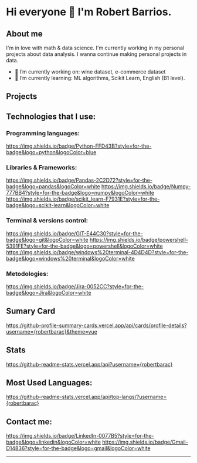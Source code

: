 # Hi everyone 👋 I'm Robert Barrios. 

## About me
I'm in love with math & data science. I'm currently working in my personal projects about data analysis.
I wanna continue making personal projects in data.



- 🔭 I’m currently working on: wine dataset, e-commerce dataset
- 🌱 I’m currently learning: ML algorithms, Scikit Learn, English (B1 level).


## Projects


## Technologies that I use:
### Programming languages:
https://img.shields.io/badge/Python-FFD43B?style=for-the-badge&logo=python&logoColor=blue

### Libraries & Frameworks:
https://img.shields.io/badge/Pandas-2C2D72?style=for-the-badge&logo=pandas&logoColor=white
https://img.shields.io/badge/Numpy-777BB4?style=for-the-badge&logo=numpy&logoColor=white
https://img.shields.io/badge/scikit_learn-F7931E?style=for-the-badge&logo=scikit-learn&logoColor=white

### Terminal & versions control:
https://img.shields.io/badge/GIT-E44C30?style=for-the-badge&logo=git&logoColor=white
https://img.shields.io/badge/powershell-5391FE?style=for-the-badge&logo=powershell&logoColor=white
https://img.shields.io/badge/windows%20terminal-4D4D4D?style=for-the-badge&logo=windows%20terminal&logoColor=white

### Metodologies:
https://img.shields.io/badge/Jira-0052CC?style=for-the-badge&logo=Jira&logoColor=white

## Sumary Card
https://github-profile-summary-cards.vercel.app/api/cards/profile-details?username={robertbarac}&theme=vue

## Stats
https://github-readme-stats.vercel.app/api?username={robertbarac}

## Most Used Languages:
https://github-readme-stats.vercel.app/api/top-langs/?username={robertbarac}

## Contact me:
https://img.shields.io/badge/LinkedIn-0077B5?style=for-the-badge&logo=linkedin&logoColor=white
https://img.shields.io/badge/Gmail-D14836?style=for-the-badge&logo=gmail&logoColor=white

---
<!--
- 👯 I’m looking to collaborate on ...
- 🤔 I’m looking for help with ...
- 💬 Ask me about ...

- 📫 How to reach me: ...
- 😄 Pronouns: ...
- ⚡ Fun fact: ...
-->
